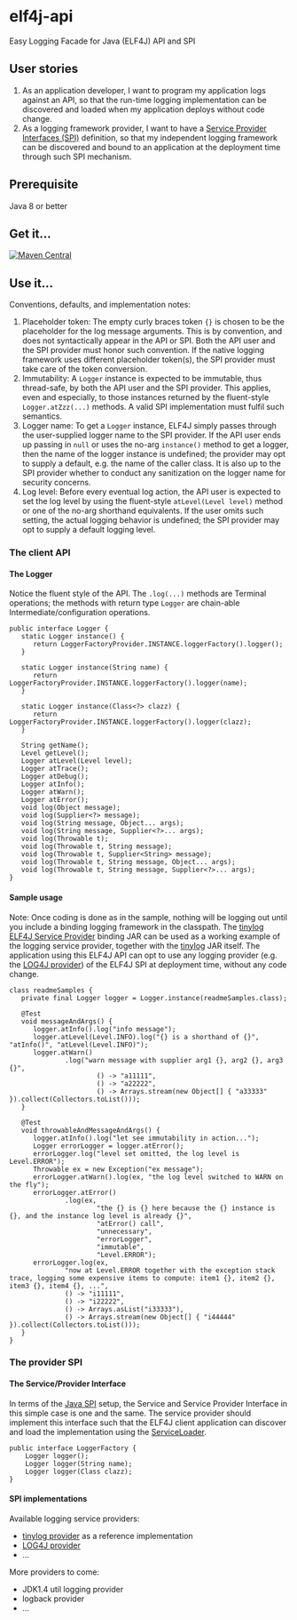 # elf4j-api

Easy Logging Facade for Java (ELF4J) API and SPI

## User stories

1. As an application developer, I want to program my application logs against an API, so that the run-time logging
   implementation can be discovered and loaded when my application deploys without code change.
2. As a logging framework provider, I want to have
   a [Service Provider Interfaces (SPI)](https://docs.oracle.com/javase/tutorial/sound/SPI-intro.html) definition, so
   that my independent logging framework can be discovered and bound to an application at the deployment time through
   such SPI mechanism.

## Prerequisite

Java 8 or better

## Get it...

[![Maven Central](https://img.shields.io/maven-central/v/io.github.elf4j/elf4j-api.svg?label=Maven%20Central)](https://search.maven.org/search?q=g:%22io.github.elf4j%22%20AND%20a:%22elf4j-api%22)

## Use it...

Conventions, defaults, and implementation notes:

1. Placeholder token: The empty curly braces token `{}` is chosen to be the placeholder for the log message arguments.
   This is by convention, and does not syntactically appear in the API or SPI. Both the API user and the SPI provider
   must honor such convention. If the native logging framework uses different placeholder token(s), the SPI provider
   must take care of the token conversion.
2. Immutability: A `Logger` instance is expected to be immutable, thus thread-safe, by both the API user and the SPI
   provider. This applies, even and especially, to those instances returned by the fluent-style `Logger.atZzz(...)`
   methods. A valid SPI implementation must fulfil such semantics.
3. Logger name: To get a `Logger` instance, ELF4J simply passes through the user-supplied logger name to the SPI
   provider. If the API user ends up passing in `null` or uses the no-arg `instance()` method to get a logger, then the
   name of the logger instance is undefined; the provider may opt to supply a default, e.g. the name of the caller
   class. It is also up to the SPI provider whether to conduct any sanitization on the logger name for security
   concerns.
4. Log level: Before every eventual log action, the API user is expected to set the log level by using the
   fluent-style `atLevel(Level level)` method or one of the no-arg shorthand equivalents. If the user omits such
   setting, the actual logging behavior is undefined; the SPI provider may opt to supply a default logging level.

### The client API

#### The Logger

Notice the fluent style of the API. The `.log(...)` methods are Terminal operations; the methods with return
type `Logger` are chain-able Intermediate/configuration operations.

```
public interface Logger {
   static Logger instance() {
      return LoggerFactoryProvider.INSTANCE.loggerFactory().logger();
   }
   
   static Logger instance(String name) {
      return LoggerFactoryProvider.INSTANCE.loggerFactory().logger(name);
   }
   
   static Logger instance(Class<?> clazz) {
      return LoggerFactoryProvider.INSTANCE.loggerFactory().logger(clazz);
   }
   
   String getName();
   Level getLevel();
   Logger atLevel(Level level);
   Logger atTrace();
   Logger atDebug();
   Logger atInfo();
   Logger atWarn();
   Logger atError();
   void log(Object message);
   void log(Supplier<?> message);
   void log(String message, Object... args);
   void log(String message, Supplier<?>... args);
   void log(Throwable t);
   void log(Throwable t, String message);
   void log(Throwable t, Supplier<String> message);
   void log(Throwable t, String message, Object... args);
   void log(Throwable t, String message, Supplier<?>... args);
}
```

#### Sample usage

Note: Once coding is done as in the sample, nothing will be logging out until you include a binding logging framework in
the classpath. The [tinylog ELF4J Service Provider](https://github.com/elf4j/elf4j-tinylog) binding JAR can be used as a
working example of the logging service provider, together with the [tinylog](https://tinylog.org/v2/) JAR itself. The
application using this ELF4J API can opt to use
any logging provider (e.g. the [LOG4J provider](https://github.com/elf4j/elf4j-log4j)) of the ELF4J SPI at deployment
time,
without any code change.

```
class readmeSamples {
   private final Logger logger = Logger.instance(readmeSamples.class);
   
   @Test
   void messageAndArgs() {
      logger.atInfo().log("info message");
      logger.atLevel(Level.INFO).log("{} is a shorthand of {}", "atInfo()", "atLevel(Level.INFO)");
      logger.atWarn()
              .log("warn message with supplier arg1 {}, arg2 {}, arg3 {}",
                      () -> "a11111",
                      () -> "a22222",
                      () -> Arrays.stream(new Object[] { "a33333" }).collect(Collectors.toList()));
   }
   
   @Test
   void throwableAndMessageAndArgs() {
      logger.atInfo().log("let see immutability in action...");
      Logger errorLogger = logger.atError();
      errorLogger.log("level set omitted, the log level is Level.ERROR");
      Throwable ex = new Exception("ex message");
      errorLogger.atWarn().log(ex, "the log level switched to WARN on the fly");
      errorLogger.atError()
              .log(ex,
                      "the {} is {} here because the {} instance is {}, and the instance log level is already {}",
                      "atError() call",
                      "unnecessary",
                      "errorLogger",
                      "immutable",
                      "Level.ERROR");
      errorLogger.log(ex,
              "now at Level.ERROR together with the exception stack trace, logging some expensive items to compute: item1 {}, item2 {}, item3 {}, item4 {}, ...",
              () -> "i11111",
              () -> "i22222",
              () -> Arrays.asList("i33333"),
              () -> Arrays.stream(new Object[] { "i44444" }).collect(Collectors.toList()));
   }
}
```

### The provider SPI

#### The Service/Provider Interface

In terms of the [Java SPI](https://docs.oracle.com/javase/tutorial/sound/SPI-intro.html) setup, the Service and Service
Provider Interface in this simple case is one and the same. The service provider should implement this interface such
that the ELF4J client application can discover and load the implementation using
the [ServiceLoader](https://docs.oracle.com/javase/8/docs/api/java/util/ServiceLoader.html).

```
public interface LoggerFactory {
    Logger logger();
    Logger logger(String name);
    Logger logger(Class clazz);    
}
```

#### SPI implementations

Available logging service providers:

- [tinylog provider](https://github.com/elf4j/elf4j-tinylog) as a reference implementation
- [LOG4J provider](https://github.com/elf4j/elf4j-log4j)
- ...

More providers to come:

- JDK1.4 util logging provider
- logback provider
- ...
